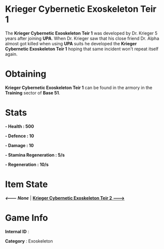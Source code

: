 # Krieger Cybernetic Exoskeleton Teir 1

The **Krieger Cybernetic Exoskeleton Teir 1** was developed by Dr. Krieger 5 years after joining **UPA**. When Dr. Krieger saw that his close friend Dr. Alpha almost got killed when using **UPA** suits he developed the **Krieger Cybernetic Exoskeleton Teir 1** hoping that same incident won't repeat itself again.

# Obtaining

**Krieger Cybernetic Exoskeleton Teir 1** can be found in the armory in the **Training** sector of **Base 51**.

# Stats

**- Health : 500**

**- Defence : 10**

**- Damage : 10**

**- Stamina Regeneration : 5/s**

**- Regeneration : 10/s**

# Item State

***<--- None*** | [**Krieger Cybernetic Exoskeleton Teir 2 --->**]()

# Game Info

**Internal ID** : 

**Category** : Exoskeleton
